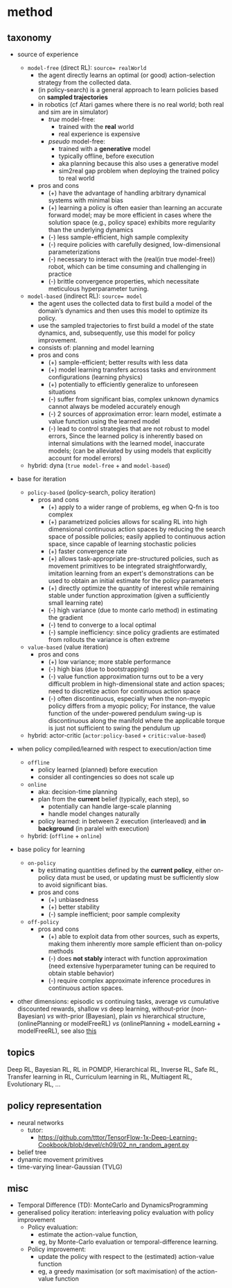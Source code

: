 # method

## taxonomy
* source of experience
  * `model-free` (direct RL): `source= realWorld`
    * the agent directly learns an optimal (or good) action-selection strategy from the collected data.
    * (in policy-search) is a general approach to learn policies based on **sampled trajectories**
    * in robotics (cf Atari games where there is no real world; both real and sim are in simulator)
      * _true_ model-free:
        * trained with the **real** world
        * real experience is expensive
      * _pseudo_ model-free:
        * trained with a **generative** model
        * typically offline, before execution
        * aka planning because this also uses a generative model
        * sim2real gap problem when deploying the trained policy to real world
    * pros and cons
      * (+) have the advantage of handling arbitrary dynamical systems with minimal bias
      * (+) learning a policy is often easier than learning an accurate forward model;
            may be more efficient in cases where the solution space (e.g., policy space)
            exhibits more regularity than the underlying dynamics
      * (-) less sample-efficient, high sample complexity
      * (-) require policies with carefully designed, low-dimensional parameterizations
      * (-) necessary to interact with the (real(in true model-free)) robot,
            which can be time consuming and challenging in practice
      * (-) brittle convergence properties,
            which necessitate meticulous hyperparameter tuning.
  * `model-based` (indirect RL): `source= model`
    * the agent uses the collected data to first build a model of the domain’s dynamics and
      then uses this model to optimize its policy.
    * use the sampled trajectories to first build a model of the state dynamics, and,
      subsequently, use this model for policy improvement.
    * consists of: planning and model learning
    * pros and cons
      * (+) sample-efficient; better results with less data
      * (+) model learning transfers across tasks and environment configurations (learning physics)
      * (+) potentially to efficiently generalize to unforeseen situations
      * (-) suffer from significant bias, complex unknown dynamics cannot always be modeled accurately enough
      * (-) 2 sources of approximation error: learn model, estimate a value function using the learned model
      * (-) lead to control strategies that are not robust to model errors,
        Since the learned policy is inherently based on internal simulations with the learned model, inaccurate models;
        (can be alleviated by using models that explicitly account for model errors)
  * hybrid: dyna (`true model-free` + and `model-based`)

* base for iteration
  * `policy-based` (policy-search, policy iteration)
    * pros and cons
      * (+) apply to a wider range of problems, eg when Q-fn is too complex
      * (+) parametrized policies allows for scaling RL into
        high dimensional continuous action spaces by reducing the search space of possible policies;
        easily applied to continuous action space, since capable of learning stochastic policies
      * (+) faster convergence rate
      * (+) allows task-appropriate pre-structured policies, such as
        movement primitives to be integrated straightforwardly,
        imitation learning from an expert's demonstrations can be used to
        obtain an initial estimate for the policy parameters
      * (+) directly optimize the quantity of interest while remaining stable under function approximation
        (given a sufficiently small learning rate)
      * (-) high variance (due to monte carlo method) in estimating the gradient
      * (-) tend to converge to a local optimal
      * (-) sample inefficiency: since policy gradients are estimated from rollouts the variance is often extreme
  * `value-based` (value iteration)
    * pros and cons
      * (+) low variance; more stable performance
      * (-) high bias (due to bootstrapping)
      * (-) value function approximation turns out to be a very difficult problem
        in high-dimensional state and action spaces;
        need to discretize action for continuous action space
      * (-) often discontinuous, especially when the non-myopic policy differs
        from a myopic policy; For instance, the value function of the under-powered pendulum swing-up is
        discontinuous along the manifold where the applicable torque is
        just not sufficient to swing the pendulum up
  * hybrid: actor-critic (`actor:policy-based` + `critic:value-based`)

* when policy compiled/learned with respect to execution/action time
  * `offline`
    * policy learned (planned) before execution
    * consider all contingencies so does not scale up
  * `online`
    * aka: decision-time planning
    * plan from the **current** belief (typically, each step), so
      * potentially can handle large-scale planning
      * handle model changes naturally
    * policy learned:
      in between 2 execution (interleaved) and **in background** (in paralel with execution)
  * hybrid: (`offline` + `online`)

* base policy for learning
  * `on-policy`
    * by estimating quantities defined by the **current policy**, either
      on-policy data must be used, or updating must be sufficiently slow to avoid significant bias.
    * pros and cons
      * (+) unbiasedness
      * (+) better stability
      * (-) sample inefficient; poor sample complexity
  * `off-policy`
    * pros and cons
      * (+) able to exploit data from other sources, such as experts,
            making them inherently more sample efficient than on-policy methods
      * (-) does **not stably** interact with function approximation
            (need extensive hyperparameter tuning can be required to obtain stable behavior)
      * (-) require complex approximate inference procedures in continuous action spaces.

* other dimensions:
  episodic _vs_ continuing tasks,
  average _vs_ cumulative discounted rewards,
  shallow _vs_ deep learning,
  without-prior (non-Bayesian) _vs_ with-prior (Bayesian),
  plain _vs_ hierarchical structure,
  (onlinePlanning or modelFreeRL) _vs_ (onlinePlanning + modelLearning + modelFreeRL),
  see also [this](https://github.com/tttor/rl-foundation/blob/master/book/rl-intro-sutton2018/part_01_summary.md)

## topics
Deep RL,
Bayesian RL,
RL in POMDP,
Hierarchical RL,
Inverse RL,
Safe RL,
Transfer learning in RL,
Curriculum learning in RL,
Multiagent RL,
Evolutionary RL,
...

## policy representation
* neural networks
  * tutor:
    * https://github.com/tttor/TensorFlow-1x-Deep-Learning-Cookbook/blob/devel/ch09/02_nn_random_agent.py
* belief tree
* dynamic movement primitives
* time-varying linear-Gaussian (TVLG)

## misc
* Temporal Difference (TD):
  MonteCarlo and DynamicsProgramming
* generalised policy iteration: interleaving policy evaluation with policy improvement
  * Policy evaluation:
    * estimate the action-value function,
    * eg, by Monte-Carlo evaluation or temporal-difference learning.
  * Policy improvement:
    * update the policy with respect to the (estimated) action-value function
    * eg, a greedy maximisation (or soft maximisation) of the action-value function
